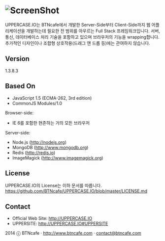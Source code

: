 ![ScreenShot](http://uppercase.io/UPPERCASE.IO/R/logo.png)
=========
UPPERCASE.IO는 BTNcafe에서 개발한 Server-Side부터 Client-Side까지 웹 어플리케이션을 개발하는데 필요한 전 범위를 아우르는 Full Stack 프레임워크입니다.
서버, 통신, 데이터베이스 처리 기술을 포함하고 있으며 브라우저의 기능을 wrapping합니다.
추가적인 디자인이나 조합형 상호작용(드래그 앤 드롭 등)에는 관여하지 않습니다.

Version
-------
1.3.8.3

Based On
--------
- JavaScript 1.5 (ECMA-262, 3rd edition)
- CommonJS Modules/1.0

Browser-side:
- IE 6를 포함한 현존하는 거의 모든 브라우저

Server-side:
- Node.js (http://nodejs.org)
- MongoDB (http://www.mongodb.org)
- Redis (http://redis.io)
- ImageMagick (http://www.imagemagick.org)

License
-------
UPPERCASE.IO의 License는 이하 문서를 따릅니다.
https://github.com/BTNcafe/UPPERCASE.IO/blob/master/LICENSE.md

Contact
-------
- Official Web Site: http://UPPERCASE.IO
- UPPERSITE: http://UPPERCASE.IO#UPPERSITE

2014 ⓒ BTNcafe · http://www.btncafe.com · contact@btncafe.com
